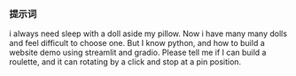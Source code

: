 ### 提示词

i always need sleep with a doll aside my pillow. Now i have many many dolls and feel difficult to choose one. But I know
python, and how to build a website demo using streamlit and gradio. Please tell me if I can build a roulette, and it can
rotating by a click and stop at a pin position. 
